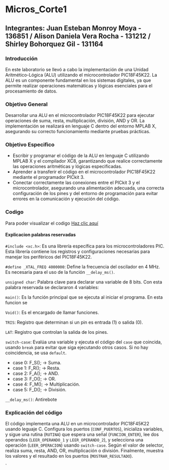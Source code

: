 # Micros_Corte1
## Integrantes: Juan Esteban Monroy Moya - 136851 / Alison Daniela Vera Rocha - 131212 / Shirley Bohorquez Gil - 131164
### Introducción
En este laboratorio se llevó a cabo la implementación de una Unidad Aritmético-Lógica (ALU) utilizando el microcontrolador PIC18F45K22. La ALU es un componente fundamental en los sistemas digitales, ya que permite realizar operaciones matemáticas y lógicas esenciales para el procesamiento de datos.

### Objetivo General
Desarrollar una ALU en el microcontrolador PIC18F45K22 para ejecutar operaciones de suma, resta, multiplicación, división, AND y OR. La implementación se realizará en lenguaje C dentro del entorno MPLAB X, asegurando su correcto funcionamiento mediante pruebas prácticas.

### Objetivo Especifico
* Escribir y programar el código de la ALU en lenguaje C utilizando MPLAB X y el compilador XC8, garantizando que realice correctamente las operaciones aritméticas y lógicas especificadas.
* Aprender a transferir el código en el microcontrolador PIC18F45K22 mediante el programador PICkit 3.
* Conectar correctamente las conexiones entre el PICkit 3 y el microcontrolador, asegurando una alimentación adecuada, una correcta configuración de los pines y del entorno de programación para evitar errores en la comunicación y ejecución del código.
### Codigo

Para poder visualizar el codigo [Haz clic aquí](https://github.com/Juanes20feb/Micros_Corte1/blob/main/script.py)

#### Explicacion palabras reservadas

`#include <xc.h>`: Es una librería específica para los microcontroladores PIC. Esta librería contiene los registros y configuraciones necesarias para manejar los periféricos del PIC18F45K22.

`#define _XTAL_FREQ 4000000`: Define la frecuencia del oscilador en 4 MHz. Es necesaria para el uso de la función `__delay_ms()`.

`unsigned char`: Palabra clave para declarar una variable de 8 bits. Con esta palabra reservada se declararon 4 variables:

`main()`: Es la función principal que se ejecuta al iniciar el programa. En esta funcion se 

`Void()`: Es el encargado de llamar funciones.

`TRIS`: Registro que determinan si un pin es entrada (1) o salida (0).

`LAT`: Registro que controlan la salida de los pines.

`switch-case`: Evalúa una variable y ejecuta el código del `case` que coincida, usando `break` para evitar que siga ejecutando otros casos. Si no hay coincidencia, se usa `default`.

* case 0: F_S(); → Suma.
* case 1: F_R(); → Resta.
* case 2: F_A(); → AND.
* case 3: F_O(); → OR.
* case 4: F_M(); → Multiplicación.
* case 5: F_D(); → División.

`__delay_ms()`: Antirebote

### Explicación del código

El código implementa una ALU en un microcontrolador PIC18F45K22 usando leguaje C. Configura los puertos (`CONF_PUERTOS`), inicializa variables, y sigue una rutina (`RUTINA`) que espera una señal (`FUNCION_ENTER`), lee dos operandos (`LEER_OPERANDO_1` y `LEER_OPERANDO_2`), y selecciona una operación (`LEER_OPERACION`) usando `switch-case`. Según el valor de selector, realiza suma, resta, AND, OR, multiplicación o división. Finalmente, muestra los valores y el resultado en los puertos (`MOSTRAR_RESULTADO`).

`
